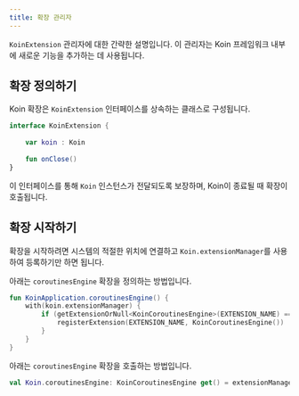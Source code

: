 ```yaml
---
title: 확장 관리자
---
```


`KoinExtension` 관리자에 대한 간략한 설명입니다. 이 관리자는 Koin 프레임워크 내부에 새로운 기능을 추가하는 데 사용됩니다.

## 확장 정의하기

Koin 확장은 `KoinExtension` 인터페이스를 상속하는 클래스로 구성됩니다.

```kotlin
interface KoinExtension {
    
    var koin : Koin
    
    fun onClose()
}
```

이 인터페이스를 통해 `Koin` 인스턴스가 전달되도록 보장하며, Koin이 종료될 때 확장이 호출됩니다.

## 확장 시작하기

확장을 시작하려면 시스템의 적절한 위치에 연결하고 `Koin.extensionManager`를 사용하여 등록하기만 하면 됩니다.

아래는 `coroutinesEngine` 확장을 정의하는 방법입니다.

```kotlin
fun KoinApplication.coroutinesEngine() {
    with(koin.extensionManager) {
        if (getExtensionOrNull<KoinCoroutinesEngine>(EXTENSION_NAME) == null) {
            registerExtension(EXTENSION_NAME, KoinCoroutinesEngine())
        }
    }
}
```

아래는 `coroutinesEngine` 확장을 호출하는 방법입니다.

```kotlin
val Koin.coroutinesEngine: KoinCoroutinesEngine get() = extensionManager.getExtension(EXTENSION_NAME)